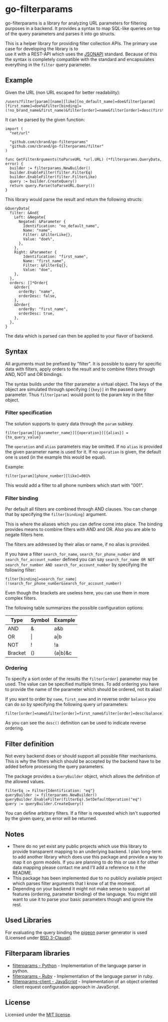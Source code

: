 # go-filterparams #

go-filterparams is a library for analyzing URL parameters for filtering purposes in a backend. It provides a syntax
to map SQL-like queries on top of the query parameters and parses it into go structs.

This is a helper library for providing filter collection APIs. The primary use case for developing the library is to  
use it with a REST-API which uses the [JSONAPI](http://jsonapi.org/) standard. Because of this the syntax is completely
compatible with the standard and encapsulates everything in the `filter` query parameter.

## Example ##

Given the URL (non URL escaped for better readability):
```
/users?filter[param][name][like][no_default_name]=doe&filter[param][first_name]=doe%&filter[binding]=(!no_brand_name&first_name)&filter[order]=name&filter[order]=desc(first_name)
```

It can be parsed by the given function:

```golang
import (
  "net/url"

  "github.com/cbrand/go-filterparams"
  "github.com/cbrand/go-filterparams/filter"
)

func GetFilterArguments(toParseURL *url.URL) (*filterparams.QueryData, error) {
  builder := filterparams.NewBuilder()
  builder.EnableFilter(filter.FilterEq)
  builder.EnableFilter(filter.FilterLike)
  query := builder.CreateQuery()
  return query.Parse(toParseURL.Query())
}
```

This library would parse the result and return the following structs:

```golang
&QueryData{
  filter: &And{
    Left: &Negate{
      Negated: &Parameter {
        Identification: "no_default_name",
        Name: "name",
        Filter: &FilterLike{},
        Value: "doe%",
      },
    },
    Right: &Parameter {
        Identification: "first_name",
        Name: "first_name",
        Filter: &FilterEq{},
        Value: "doe",
    },
  },
  orders: []*Order{
    &Order{
      orderBy: "name",
      orderDesc: false,
    },
    &Order{
      orderBy: "first_name",
      orderDesc: true,
    },
  },
}
```

The data which is parsed can then be applied to your flavor of backend.

## Syntax ##

All arguments must be prefixed by "filter". It is possible to query for specific data with filters, apply orders to the
 result and to combine filters through AND, NOT and OR bindings.

The syntax builds under the filter parameter a virtual object. The keys of the object are simulated through specifying
`[{key}]` in the passed query parameter. Thus `filter[param]` would point to the param key in the filter object.

### Filter specification ###

The solution supports to query data through the `param` subkey.

```
filter[param][{parameter_name}][{operation}][{alias}] = {to_query_value}
```

The `operation` and `alias` parameters may be omitted. If no `alias` is provided the given parameter name is used for it.
If no `operation` is given, the default one is used (in the example this would be equal).

Example:
```
filter[param][phone_number][like]=001%
```

This would add a filter to all phone numbers which start with "001".

### Filter binding ###

Per default all filters are combined through AND clauses. 
You can change that by specifying the `filter[binding]` argument.

This is where the aliases which you can define come into place. 
The binding provides means to combine filters with AND and OR. Also you are able to negate filters here.

The filters are addressed by their alias or name, if no alias is provided.

If you have a filter `search_for_name`, `search_for_phone_number` and `search_for_account_number` defined you can say 
`search_for_name OR NOT search_for_number AND search_for_account_number` by specifying the following filter:

```
filter[binding]=search_for_name|(!search_for_phone_number&search_for_account_number)
```

Even though the brackets are useless here, you can use them in more complex filters.

The following table summarizes the possible configuration options:
<table>
  <thead>
    <tr>
      <th>Type</th>
      <th>Symbol</th>
      <th>Example</th>
    </tr>
  </thead>
  <tbody>
    <tr>
      <td>AND</td>
      <td>&</td>
      <td>a&b</td>
    </tr>
    <tr>
      <td>OR</td>
      <td>|</td>
      <td>a|b</td>
    </tr>
    <tr>
      <td>NOT</td>
      <td>!</td>
      <td>!a</td>
    </tr>
    <tr>
      <td>Bracket</td>
      <td>()</td>
      <td>(a|b)&c</td>
    </tr>
  </tbody>
</table>

### Ordering ###

To specify a sort order of the results the `filter[order]` parameter may be used. The value can be specified multiple
times. To add ordering you have to provide the name of the parameter which should be ordered, not its alias!

If you want to order by `name`, `first_name` and in reverse order `balance` you can do so by specifying the following query url parameters:

```
filter[order]=name&filter[order]=first_name&filter[order]=desc(balance)
```

As you can see the `desc()` definition can be used to indicate reverse ordering.

## Filter definition ##

Not every backend does or should support all possible filter mechanisms. This is why
the filters which should be accepted by the backend have to be added before processing the query parameters.

The package provides a `QueryBuilder` object, which allows the definition of the allowed values.

```golang
filterEq := Filter{Identification: "eq"}
queryBuilder := filterparams.NewBuilder()
queryBuilder.EnableFilter(filterEq).SetDefaultOperation("eq")
query := queryBuilder.CreateQuery()
```

You can define arbitrary filters. If a filter is requested which isn't supported by the given query, 
an error will be returned.


## Notes ##

- There do no yet exist any public projects which use this library to provide transparent mapping to an underlying 
backend. I plan long-term to add another library which does use this package and provide a way to map it on gorm models. 
If you are planning to do this or use it for other data mapping please contact me and I'll add a reference to it 
the README.
- This package has been implemented due to no publicly available project which parses filter arguments that I know of at the moment.
- Depending on your backend it might not make sense to support all features (ordering, parameter binding) of the
language. You might still want to use it to parse your basic parameters though and ignore the rest.

## Used Libraries ##

For evaluating the query binding the [pigeon](https://github.com/PuerkitoBio/pigeon) parser generator is used 
(Licensed under [BSD 3-Clause](http://opensource.org/licenses/BSD-3-Clause)).

## Filterparam libraries ##
- [filterparams - Python](https://github.com/cbrand/python-filterparams) - Implementation of the language parser in python.
- [filterparams - Ruby](https://github.com/cbrand/ruby-filterparams) - Implementation of the language parser in ruby.
- [filterparams-client - JavaScript](https://github.com/cbrand/js-filterparams-client) - Implementation of an object oriented client request configuration approach in JavaScript.

## License ##

Licensed under the [MIT license](https://opensource.org/licenses/MIT). 

